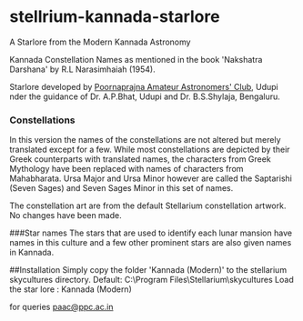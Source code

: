# stellrium-kannada-starlore
A Starlore from the Modern Kannada Astronomy

Kannada Constellation Names as mentioned in the book 'Nakshatra Darshana' by R.L Narasimhaiah (1954).

Starlore developed by [Poornaprajna Amateur Astronomers' Club]("https://paac.ppc.ac.in"), Udupi nder the guidance of Dr. A.P.Bhat, Udupi and Dr. B.S.Shylaja, Bengaluru.

### Constellations
In this version the names of the constellations are not altered but merely translated except for a few. While most constellations are depicted by their Greek counterparts with translated names, the characters from Greek Mythology have been replaced with names of characters from Mahabharata. Ursa Major and Ursa Minor however are called the Saptarishi (Seven Sages) and Seven Sages Minor in this set of names.

The constellation art are from the default Stellarium constellation artwork. No changes have been made.

###Star names
The stars that are used to identify each lunar mansion have names in this culture and a few other prominent stars are also given names in Kannada.
  
##Installation
Simply copy the folder 'Kannada (Modern)' to the stellarium skycultures directory. 
Default: C:\Program Files\Stellarium\skycultures
Load the star lore : Kannada (Modern)

for queries paac@ppc.ac.in
